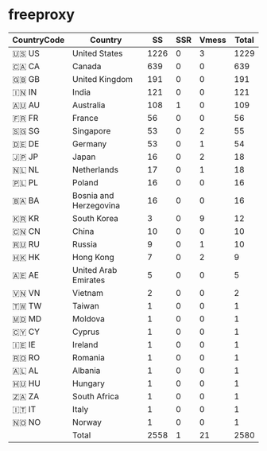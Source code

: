 # freeproxy

|CountryCode|Country|SS|SSR|Vmess|Total|
|  ----  | ----  |  ----  | ----  |  ----  | ----  |
|🇺🇸 US|United States|1226|0|3|1229|
|🇨🇦 CA|Canada|639|0|0|639|
|🇬🇧 GB|United Kingdom|191|0|0|191|
|🇮🇳 IN|India|121|0|0|121|
|🇦🇺 AU|Australia|108|1|0|109|
|🇫🇷 FR|France|56|0|0|56|
|🇸🇬 SG|Singapore|53|0|2|55|
|🇩🇪 DE|Germany|53|0|1|54|
|🇯🇵 JP|Japan|16|0|2|18|
|🇳🇱 NL|Netherlands|17|0|1|18|
|🇵🇱 PL|Poland|16|0|0|16|
|🇧🇦 BA|Bosnia and Herzegovina|16|0|0|16|
|🇰🇷 KR|South Korea|3|0|9|12|
|🇨🇳 CN|China|10|0|0|10|
|🇷🇺 RU|Russia|9|0|1|10|
|🇭🇰 HK|Hong Kong|7|0|2|9|
|🇦🇪 AE|United Arab Emirates|5|0|0|5|
|🇻🇳 VN|Vietnam|2|0|0|2|
|🇹🇼 TW|Taiwan|1|0|0|1|
|🇲🇩 MD|Moldova|1|0|0|1|
|🇨🇾 CY|Cyprus|1|0|0|1|
|🇮🇪 IE|Ireland|1|0|0|1|
|🇷🇴 RO|Romania|1|0|0|1|
|🇦🇱 AL|Albania|1|0|0|1|
|🇭🇺 HU|Hungary|1|0|0|1|
|🇿🇦 ZA|South Africa|1|0|0|1|
|🇮🇹 IT|Italy|1|0|0|1|
|🇳🇴 NO|Norway|1|0|0|1|
||Total|2558|1|21|2580|
